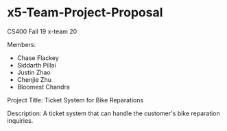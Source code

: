 # x5-Team-Project-Proposal
CS400 Fall 19 x-team 20

Members:
 - Chase Flackey
 - Siddarth Pillai
 - Justin Zhao
 - Chenjie Zhu
 - Bloomest Chandra

Project Title: Ticket System for Bike Reparations

Description:
A ticket system that can handle the customer's bike reparation inquiries.
